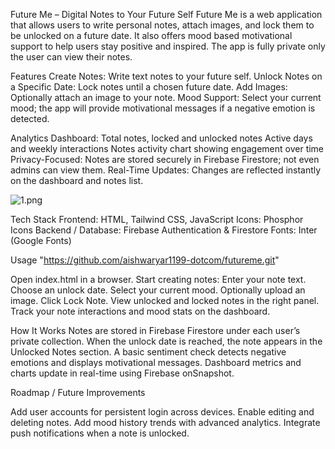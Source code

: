 Future Me – Digital Notes to Your Future Self
Future Me is a web application that allows users to write personal notes, attach images, and lock them to be unlocked on a future date. It also offers mood based motivational support to help users stay positive and inspired. The app is fully private only the user can view their notes.

Features
Create Notes: Write text notes to your future self.
Unlock Notes on a Specific Date: Lock notes until a chosen future date.
Add Images: Optionally attach an image to your note.
Mood Support: Select your current mood; the app will provide motivational messages if a negative emotion is detected.

Analytics Dashboard:
Total notes, locked and unlocked notes
Active days and weekly interactions
Notes activity chart showing engagement over time
Privacy-Focused: Notes are stored securely in Firebase Firestore; not even admins can view them.
Real-Time Updates: Changes are reflected instantly on the dashboard and notes list.

![1.png](Downloads/futureme/README.md/1.png)


Tech Stack
Frontend: HTML, Tailwind CSS, JavaScript
Icons: Phosphor Icons
Backend / Database: Firebase Authentication & Firestore
Fonts: Inter (Google Fonts)


Usage
"https://github.com/aishwaryar1199-dotcom/futureme.git"

Open index.html in a browser.
Start creating notes:
Enter your note text.
Choose an unlock date.
Select your current mood.
Optionally upload an image.
Click Lock Note.
View unlocked and locked notes in the right panel.
Track your note interactions and mood stats on the dashboard.

How It Works
Notes are stored in Firebase Firestore under each user’s private collection.
When the unlock date is reached, the note appears in the Unlocked Notes section.
A basic sentiment check detects negative emotions and displays motivational messages.
Dashboard metrics and charts update in real-time using Firebase onSnapshot.

Roadmap / Future Improvements

Add user accounts for persistent login across devices.
Enable editing and deleting notes.
Add mood history trends with advanced analytics.
Integrate push notifications when a note is unlocked.

